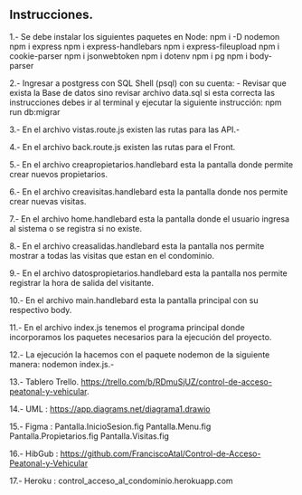 Instrucciones.
--------------

 1.- Se debe instalar los siguientes paquetes en Node:
     npm i -D nodemon
     npm i express
     npm i express-handlebars
     npm i express-fileupload
     npm i cookie-parser
     npm i jsonwebtoken
     npm i dotenv
     npm i pg
     npm i body-parser

 2.- Ingresar a postgress con SQL Shell (psql) con su cuenta:
      - Revisar que exista la Base de datos sino revisar archivo data.sql si esta correcta las instrucciones debes ir al terminal y ejecutar la siguiente instrucción: npm run db:migrar

 3.- En el archivo vistas.route.js existen las rutas para las API.-

 4.- En el archivo back.route.js existen las rutas para el Front.

 5.- En el archivo creapropietarios.handlebard esta la pantalla donde permite crear nuevos propietarios.

 6.- En el archivo creavisitas.handlebard esta la pantalla donde nos permite crear nuevas visitas.

 7.- En el archivo home.handlebard esta la pantalla donde el usuario ingresa al sistema o se registra si no existe.

 8.- En el archivo creasalidas.handlebard esta la pantalla nos permite mostrar a todas las visitas que estan en el condominio.

 9.- En el archivo datospropietarios.handlebard esta la pantalla nos permite registrar la hora de salida del visitante.

10.- En el archivo main.handlebard esta la pantalla principal con su respectivo body.

11.- En el archivo index.js tenemos el programa principal donde incorporamos los paquetes necesarios para la ejecución del proyecto.

12.- La ejecución la hacemos con el paquete nodemon de la siguiente manera:
     nodemon index.js.-

13.- Tablero Trello.
     https://trello.com/b/RDmuSjUZ/control-de-acceso-peatonal-y-vehicular.

14.- UML : https://app.diagrams.net/diagrama1.drawio

15.- Figma : Pantalla.InicioSesion.fig
             Pantalla.Menu.fig
             Pantalla.Propietarios.fig
             Pantalla.Visitas.fig

16.- HibGub : 
https://github.com/FranciscoAtal/Control-de-Acceso-Peatonal-y-Vehicular

17.- Heroku :
control_acceso_al_condominio.herokuapp.com
